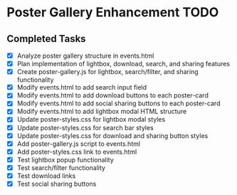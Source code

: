 # Poster Gallery Enhancement TODO

## Completed Tasks
- [x] Analyze poster gallery structure in events.html
- [x] Plan implementation of lightbox, download, search, and sharing features
- [x] Create poster-gallery.js for lightbox, search/filter, and sharing functionality
- [x] Modify events.html to add search input field
- [x] Modify events.html to add download buttons to each poster-card
- [x] Modify events.html to add social sharing buttons to each poster-card
- [x] Modify events.html to add lightbox modal HTML structure
- [x] Update poster-styles.css for lightbox modal styles
- [x] Update poster-styles.css for search bar styles
- [x] Update poster-styles.css for download and sharing button styles
- [x] Add poster-gallery.js script to events.html
- [x] Add poster-styles.css link to events.html
- [x] Test lightbox popup functionality
- [x] Test search/filter functionality
- [x] Test download links
- [x] Test social sharing buttons
